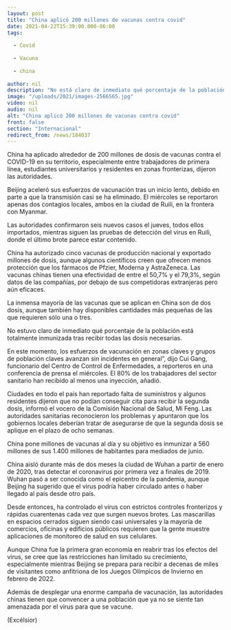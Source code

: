 ```yaml
---
layout: post
title: "China aplicó 200 millones de vacunas contra covid"
date: 2021-04-22T15:39:00.000-06:00
tags:
  
  - Covid
  
  - Vacuna
  
  - china
  
author: nil
description: "No está claro de inmediato qué porcentaje de la población está totalmente inmunizada tras recibir todas las dosis necesarias"
image: "/uploads/2021/images-2566565.jpg"
video: nil
audio: nil
alt: "China aplicó 200 millones de vacunas contra covid"
front: false
section: "Internacional"
redirect_from: /news/184037
---
```


China ha aplicado alrededor de 200 millones de dosis de vacunas contra el COVID-19 en su territorio, especialmente entre trabajadores de primera línea, estudiantes universitarios y residentes en zonas fronterizas, dijeron las autoridades.

Beijing aceleró sus esfuerzos de vacunación tras un inicio lento, debido en parte a que la transmisión casi se ha eliminado. El miércoles se reportaron apenas dos contagios locales, ambos en la ciudad de Ruili, en la frontera con Myanmar.

Las autoridades confirmaron seis nuevos casos el jueves, todos ellos importados, mientras siguen las pruebas de detección del virus en Ruili, donde el último brote parece estar contenido.

China ha autorizado cinco vacunas de producción nacional y exportado millones de dosis, aunque algunos científicos creen que ofrecen menos protección que los fármacos de Pfzier, Moderna y AstraZeneca. Las vacunas chinas tienen una efectividad de entre el 50,7% y el 79,3%, según datos de las compañías, por debajo de sus competidoras extranjeras pero aún eficaces.

La inmensa mayoría de las vacunas que se aplican en China son de dos dosis, aunque también hay disponibles cantidades más pequeñas de las que requieren sólo una o tres.

No estuvo claro de inmediato qué porcentaje de la población está totalmente inmunizada tras recibir todas las dosis necesarias.

En este momento, los esfuerzos de vacunación en zonas claves y grupos de población claves avanzan sin incidentes en general”, dijo Cui Gang, funcionario del Centro de Control de Enfermedades, a reporteros en una conferencia de prensa el miércoles. El 80% de los trabajadores del sector sanitario han recibido al menos una inyección, añadió.

Ciudades en todo el país han reportado falta de suministros y algunos residentes dijeron que no podían conseguir cita para recibir la segunda dosis, informó el vocero de la Comisión Nacional de Salud, Mi Feng. Las autoridades sanitarias reconocieron los problemas y apuntaron que los gobiernos locales deberían tratar de asegurarse de que la segunda dosis se aplique en el plazo de ocho semanas.

China pone millones de vacunas al día y su objetivo es inmunizar a 560 millones de sus 1.400 millones de habitantes para mediados de junio.

China aisló durante más de dos meses la ciudad de Wuhan a partir de enero de 2020, tras detectar el coronavirus por primera vez a finales de 2019. Wuhan pasó a ser conocida como el epicentro de la pandemia, aunque Beijing ha sugerido que el virus podría haber circulado antes o haber llegado al país desde otro país.

Desde entonces, ha controlado el virus con estrictos controles fronterizos y rápidas cuarentenas cada vez que surgen nuevos brotes. Las mascarillas en espacios cerrados siguen siendo casi universales y la mayoría de comercios, oficinas y edificios públicos requieren que la gente muestre aplicaciones de monitoreo de salud en sus celulares.

Aunque China fue la primera gran economía en reabrir tras los efectos del virus, se cree que las restricciones han limitado su crecimiento, especialmente mientras Beijing se prepara para recibir a decenas de miles de visitantes como anfitriona de los Juegos Olímpicos de Invierno en febrero de 2022.

Además de desplegar una enorme campaña de vacunación, las autoridades chinas tienen que convencer a una población que ya no se siente tan amenazada por el virus para que se vacune.

(Excélsior)